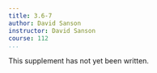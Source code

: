 ```yaml
---
title: 3.6-7
author: David Sanson
instructor: David Sanson
course: 112
...
```


This supplement has not yet been written.
